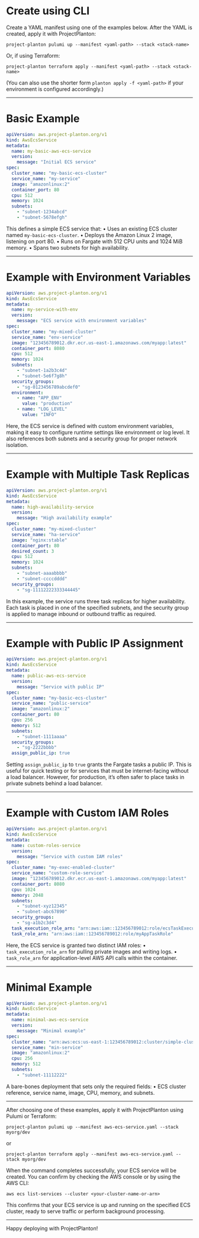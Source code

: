 # Create using CLI

Create a YAML manifest using one of the examples below. After the YAML is created, apply it with ProjectPlanton:

```shell
project-planton pulumi up --manifest <yaml-path> --stack <stack-name>
```

Or, if using Terraform:

```shell
project-planton terraform apply --manifest <yaml-path> --stack <stack-name>
```

(You can also use the shorter form `planton apply -f <yaml-path>` if your environment is configured accordingly.)

---

# Basic Example

```yaml
apiVersion: aws.project-planton.org/v1
kind: AwsEcsService
metadata:
  name: my-basic-aws-ecs-service
  version:
    message: "Initial ECS service"
spec:
  cluster_name: "my-basic-ecs-cluster"
  service_name: "my-service"
  image: "amazonlinux:2"
  container_port: 80
  cpu: 512
  memory: 1024
  subnets:
    - "subnet-1234abcd"
    - "subnet-5678efgh"
```

This defines a simple ECS service that:
• Uses an existing ECS cluster named `my-basic-ecs-cluster`.
• Deploys the Amazon Linux 2 image, listening on port 80.
• Runs on Fargate with 512 CPU units and 1024 MiB memory.
• Spans two subnets for high availability.

---

# Example with Environment Variables

```yaml
apiVersion: aws.project-planton.org/v1
kind: AwsEcsService
metadata:
  name: my-service-with-env
  version:
    message: "ECS service with environment variables"
spec:
  cluster_name: "my-mixed-cluster"
  service_name: "env-service"
  image: "123456789012.dkr.ecr.us-east-1.amazonaws.com/myapp:latest"
  container_port: 8080
  cpu: 512
  memory: 1024
  subnets:
    - "subnet-1a2b3c4d"
    - "subnet-5e6f7g8h"
  security_groups:
    - "sg-0123456789abcdef0"
  environment:
    - name: "APP_ENV"
      value: "production"
    - name: "LOG_LEVEL"
      value: "INFO"
```

Here, the ECS service is defined with custom environment variables, making it easy to configure runtime settings like
environment or log level. It also references both subnets and a security group for proper network isolation.

---

# Example with Multiple Task Replicas

```yaml
apiVersion: aws.project-planton.org/v1
kind: AwsEcsService
metadata:
  name: high-availability-service
  version:
    message: "High availability example"
spec:
  cluster_name: "my-mixed-cluster"
  service_name: "ha-service"
  image: "nginx:stable"
  container_port: 80
  desired_count: 3
  cpu: 512
  memory: 1024
  subnets:
    - "subnet-aaaabbbb"
    - "subnet-ccccdddd"
  security_groups:
    - "sg-11112222333344445"
```

In this example, the service runs three task replicas for higher availability. Each task is placed in one of the
specified subnets, and the security group is applied to manage inbound or outbound traffic as required.

---

# Example with Public IP Assignment

```yaml
apiVersion: aws.project-planton.org/v1
kind: AwsEcsService
metadata:
  name: public-aws-ecs-service
  version:
    message: "Service with public IP"
spec:
  cluster_name: "my-basic-ecs-cluster"
  service_name: "public-service"
  image: "amazonlinux:2"
  container_port: 80
  cpu: 256
  memory: 512
  subnets:
    - "subnet-1111aaaa"
  security_groups:
    - "sg-2222bbbb"
  assign_public_ip: true
```

Setting `assign_public_ip` to `true` grants the Fargate tasks a public IP. This is useful for quick testing or for
services that must be internet-facing without a load balancer. However, for production, it’s often safer to place tasks
in private subnets behind a load balancer.

---

# Example with Custom IAM Roles

```yaml
apiVersion: aws.project-planton.org/v1
kind: AwsEcsService
metadata:
  name: custom-roles-service
  version:
    message: "Service with custom IAM roles"
spec:
  cluster_name: "my-exec-enabled-cluster"
  service_name: "custom-role-service"
  image: "123456789012.dkr.ecr.us-east-1.amazonaws.com/myapp:latest"
  container_port: 8080
  cpu: 1024
  memory: 2048
  subnets:
    - "subnet-xyz12345"
    - "subnet-abc67890"
  security_groups:
    - "sg-a1b2c3d4"
  task_execution_role_arn: "arn:aws:iam::123456789012:role/ecsTaskExecutionRole"
  task_role_arn: "arn:aws:iam::123456789012:role/myAppTaskRole"
```

Here, the ECS service is granted two distinct IAM roles:
• `task_execution_role_arn` for pulling private images and writing logs.
• `task_role_arn` for application-level AWS API calls within the container.

---

# Minimal Example

```yaml
apiVersion: aws.project-planton.org/v1
kind: AwsEcsService
metadata:
  name: minimal-aws-ecs-service
  version:
    message: "Minimal example"
spec:
  cluster_name: "arn:aws:ecs:us-east-1:123456789012:cluster/simple-cluster"
  service_name: "min-service"
  image: "amazonlinux:2"
  cpu: 256
  memory: 512
  subnets:
    - "subnet-11112222"
```

A bare-bones deployment that sets only the required fields:
• ECS cluster reference, service name, image, CPU, memory, and subnets.

---

After choosing one of these examples, apply it with ProjectPlanton using Pulumi or Terraform:

```shell
project-planton pulumi up --manifest aws-ecs-service.yaml --stack myorg/dev
```

or

```shell
project-planton terraform apply --manifest aws-ecs-service.yaml --stack myorg/dev
```

When the command completes successfully, your ECS service will be created. You can confirm by checking the AWS console
or by using the AWS CLI:

```shell
aws ecs list-services --cluster <your-cluster-name-or-arn>
```

This confirms that your ECS service is up and running on the specified ECS cluster, ready to serve traffic or perform
background processing.

---

Happy deploying with ProjectPlanton!
